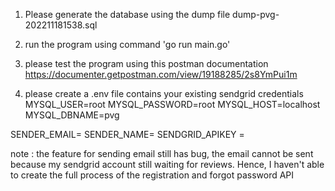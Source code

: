 1. Please generate the database using the dump file dump-pvg-202211181538.sql

2. run the program using command 'go run main.go'

3. please test the program using this postman documentation
https://documenter.getpostman.com/view/19188285/2s8YmPui1m

4. please create a .env file contains your existing sendgrid credentials 
MYSQL_USER=root
MYSQL_PASSWORD=root
MYSQL_HOST=localhost
MYSQL_DBNAME=pvg

SENDER_EMAIL=
SENDER_NAME=
SENDGRID_APIKEY = 

note : the feature for sending email still has bug, the email cannot be sent because my sendgrid account still waiting for reviews. Hence, I haven't able to create the full process of the registration and forgot password API
